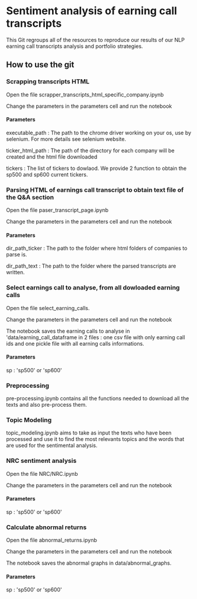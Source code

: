 # Sentiment analysis of earning call transcripts
This Git regroups all of the resources to reproduce our results of our NLP earning call transcripts analysis and portfolio strategies.

## How to use the git
### Scrapping transcripts HTML 
Open the file scrapper_transcripts_html_specific_company.ipynb

Change the parameters in the parameters cell and run the notebook
#### Parameters
executable_path : The path to the chrome driver working on your os, use by selenium. For more details see selenium website.

ticker_html_path : The path of the directory for each company will be created and the html file downloaded

tickers : The list of tickers to dowlaod. We provide 2 function to obtain the sp500 and sp600 current tickers.

### Parsing HTML of earnings call transcript to obtain text file of the Q&A section
Open the file paser_transcript_page.ipynb

Change the parameters in the parameters cell and run the notebook
#### Parameters
dir_path_ticker : The path to the folder where html folders of companies to parse is.

dir_path_text : The path to the folder where the parsed transcripts are written.

### Select earnings call to analyse, from all dowloaded earning calls
Open the file select_earning_calls.

Change the parameters in the parameters cell and run the notebook

The notebook saves the earning calls to analyse in 'data/earning_call_dataframe in 2 files : one csv file with only earning call ids and one pickle file with all earning calls informations.

#### Parameters
sp : 'sp500' or 'sp600'

### Preprocessing
pre-processing.ipynb  contains all the functions needed to download all the texts and also pre-process them.

### Topic Modeling 
topic_modeling.ipynb aims to take as input the texts who have been processed and use it to find the most relevants topics and the words that are used for the sentimental analysis.

### NRC sentiment analysis
Open the file NRC/NRC.ipynb

Change the parameters in the parameters cell and run the notebook
#### Parameters
sp : 'sp500' or 'sp600'

### Calculate abnormal returns
Open the file abnormal_returns.ipynb

Change the parameters in the parameters cell and run the notebook

The notebook saves the abnormal graphs in data/abnormal_graphs.
#### Parameters
sp : 'sp500' or 'sp600'
